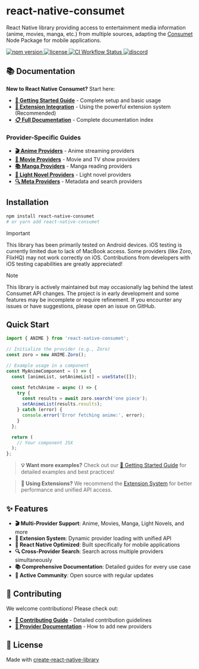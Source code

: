 # react-native-consumet

React Native library providing access to entertainment media information (anime, movies, manga, etc.) from multiple sources, adapting the [Consumet](https://github.com/consumet/consumet.ts) Node Package for mobile applications.

<a href="https://www.npmjs.com/package/react-native-consumet">
  <img src="https://img.shields.io/npm/v/react-native-consumet" alt="npm version" />
</a>
<a href="https://github.com/uwumilabs/react-native-consumet/blob/main/LICENSE">
  <img src="https://img.shields.io/github/license/uwumilabs/react-native-consumet" alt="license" />
</a>
<a href="https://github.com/uwumilabs/react-native-consumet/actions/workflows/ci.yml">
  <img
    src="https://img.shields.io/github/actions/workflow/status/uwumilabs/react-native-consumet/ci.yml?label=ci"
    alt="CI Workflow Status"
  />
</a>
<a href="https://discord.gg/n7xVPxbG4R">
  <img
    src="https://img.shields.io/discord/1387063063223599265?color=7289da&label=discord&logo=discord&logoColor=7289d"
    alt="discord"
  />
</a>

## 📚 Documentation

**New to React Native Consumet?** Start here:

- **[📖 Getting Started Guide](./docs/guides/getting-started.md)** - Complete setup and basic usage
- **[🔧 Extension Integration](./docs/extension-integration.md)** - Using the powerful extension system (Recommended)
- **[📋 Full Documentation](./docs/README.md)** - Complete documentation index

### Provider-Specific Guides

- **[🎬 Anime Providers](./docs/guides/anime.md)** - Anime streaming providers
- **[🎥 Movie Providers](./docs/guides/movies.md)** - Movie and TV show providers  
- **[📚 Manga Providers](./docs/guides/manga.md)** - Manga reading providers
- **[📖 Light Novel Providers](./docs/guides/light-novels.md)** - Light novel providers
- **[🔍 Meta Providers](./docs/guides/meta.md)** - Metadata and search providers

## Installation

```sh
npm install react-native-consumet
# or yarn add react-native-consumet
```

> [!IMPORTANT]  
> This library has been primarily tested on Android devices. iOS testing is currently limited due to lack of MacBook access. Some providers (like Zoro, FlixHQ) may not work correctly on iOS. Contributions from developers with iOS testing capabilities are greatly appreciated!

> [!NOTE]
> This library is actively maintained but may occasionally lag behind the latest Consumet API changes. The project is in early development and some features may be incomplete or require refinement. If you encounter any issues or have suggestions, please open an issue on GitHub.

## Quick Start

```js
import { ANIME } from 'react-native-consumet';

// Initialize the provider (e.g., Zoro)
const zoro = new ANIME.Zoro();

// Example usage in a component
const MyAnimeComponent = () => {
  const [animeList, setAnimeList] = useState([]);

  const fetchAnime = async () => {
    try {
      const results = await zoro.search('one piece');
      setAnimeList(results.results);
    } catch (error) {
      console.error('Error fetching anime:', error);
    }
  };

  return (
    // Your component JSX
  );
};
```

> **💡 Want more examples?** Check out our [📖 Getting Started Guide](./docs/guides/getting-started.md) for detailed examples and best practices!

> **🚀 Using Extensions?** We recommend the [Extension System](./docs/extension-integration.md) for better performance and unified API access.

## ✨ Features

- **🎬 Multi-Provider Support**: Anime, Movies, Manga, Light Novels, and more
- **🔧 Extension System**: Dynamic provider loading with unified API
- **📱 React Native Optimized**: Built specifically for mobile applications
- **🔍 Cross-Provider Search**: Search across multiple providers simultaneously
- **📚 Comprehensive Documentation**: Detailed guides for every use case
- **🤝 Active Community**: Open source with regular updates

## 🤝 Contributing

We welcome contributions! Please check out:

- **[🤝 Contributing Guide](CONTRIBUTING.md)** - Detailed contribution guidelines
- **[📁 Provider Documentation](./docs/providers/)** - How to add new providers

## 📄 License

Made with [create-react-native-library](https://github.com/callstack/react-native-builder-bob)
